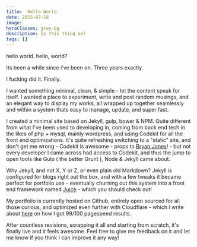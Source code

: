 ```yaml
---
title:  Hello World.
date: 2015-07-18
image:
heroClasses: grey-bg
description: Is this thing on?
tags: []
---
```


hello world. hello, world?

Its been a while since i've been on.
Three years exactly.

I fucking did it. Finally.

I wanted something minimal, clean, &amp; simple - let the content speak for itself. I wanted a place to experiment, write and post random musings, and an elegant way to display my works, all wrapped up together seamlessly and within a system thats easy to manage, update, and super fast.

I created a minimal site based on Jekyll, gulp, bower &amp; NPM. Quite different from what I've been used to developing in, coming from back end tech in the likes of php + mysql, mainly wordpress, and using Codekit for all the front end optimizations. It's quite refreshing switching to a "static" site, and don't get me wrong - Codekit is awesome - props to [Bryan Jones](http://incident57.com/codekit/)! - but not every developer I came across had access to Codekit, and thus the jump to open tools like Gulp ( the better Grunt ), Node &amp; Jekyll came about.

Why Jekyll, and not X, Y or Z, or even plain old Markdown? Jekyll is configured for blogs right out the box, and with a few tweaks it became perfect for portfolio use - eventually churning out this system into a front end framework named [Juice](/juice) - which you should check out!

My portfolio is currently hosted on Github, entirely open sourced for all those curious, and optimized even further with Cloudflare - which I write about [here](/labs/juice) on how I got 99/100 pagespeed results.

After countless revisions, scrapping it all and starting from scratch, it's finally live and it feels awesome. Feel free to give me feedback on it and let me know if you think I can improve it any way!

